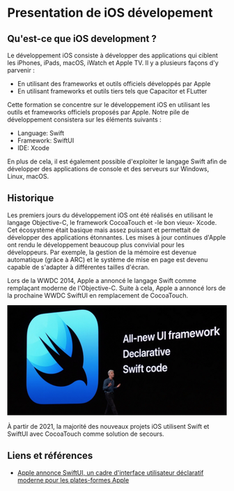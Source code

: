 # Presentation de iOS dévelopement

## Qu'est-ce que iOS development ?

Le développement iOS consiste à développer des applications qui ciblent les iPhones, iPads, macOS, iWatch et Apple TV.
Il y a plusieurs façons d'y parvenir :

- En utilisant des frameworks et outils officiels développés par Apple
- En utilisant frameworks et outils tiers tels que Capacitor et FLutter

Cette formation se concentre sur le développement iOS en utilisant les outils et frameworks officiels proposés par Apple. Notre pile de développement consistera sur les éléments suivants :

- Language: Swift
- Framework: SwiftUI
- IDE: Xcode

En plus de cela, il est également possible d'exploiter le langage Swift afin de développer des applications de console et des serveurs sur Windows, Linux, macOS.

## Historique

Les premiers jours du développement iOS ont été réalisés en utilisant le langage Objective-C, le framework CocoaTouch et -le bon vieux- Xcode.
Cet écosystème était basique mais assez puissant et permettait de développer des applications étonnantes.
Les mises à jour continues d'Apple ont rendu le développement beaucoup plus convivial pour les développeurs.
Par exemple, la gestion de la mémoire est devenue automatique (grâce à ARC) et le système de mise en page est devenu capable de s'adapter à différentes tailles d'écran.

Lors de la WWDC 2014, Apple a annoncé le langage Swift comme remplaçant moderne de l'Objective-C.
Suite à cela, Apple a annoncé lors de la prochaine WWDC SwiftUI en remplacement de CocoaTouch.

![swiftui](../../assets/swiftui-framework-wwdc.jpg)

À partir de 2021, la majorité des nouveaux projets iOS utilisent Swift et SwiftUI avec CocoaTouch comme solution de secours.

## Liens et références

- [Apple annonce SwiftUI, un cadre d'interface utilisateur déclaratif moderne pour les plates-formes Apple](https://9to5mac.com/2019/06/03/apple-announces-swiftui-a-modern-declarative-user-interface-framework-for-apple-platforms/)
